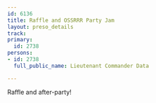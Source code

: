 ```yaml
---
id: 6136
title: Raffle and OSSRRR Party Jam
layout: preso_details
track:
primary:
  id: 2738
persons:
- id: 2738
  full_public_name: Lieutenant Commander Data

---
```

Raffle and after-party!